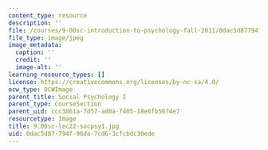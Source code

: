 ```yaml
---
content_type: resource
description: ''
file: /courses/9-00sc-introduction-to-psychology-fall-2011/0dac5d87794f96da7cd63cfcbdc30ede_9.00sc-lec22-socpsy1.jpg
file_type: image/jpeg
image_metadata:
  caption: ''
  credit: ''
  image-alt: ''
learning_resource_types: []
license: https://creativecommons.org/licenses/by-nc-sa/4.0/
ocw_type: OCWImage
parent_title: Social Psychology I
parent_type: CourseSection
parent_uid: ccc3861a-7d57-ad0a-f405-18e6fb5674e7
resourcetype: Image
title: 9.00sc-lec22-socpsy1.jpg
uid: 0dac5d87-794f-96da-7cd6-3cfcbdc30ede
---
```

